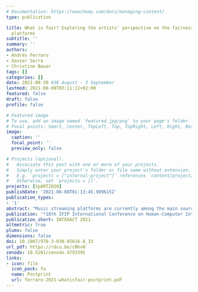 ```yaml
---
# Documentation: https://wowchemy.com/docs/managing-content/
type: publication

title: What is fair? Exploring the artists' perspective on the fairness of music streaming
  platforms
subtitle: ''
summary: ''
authors:
- Andrés Ferraro
- Xavier Serra
- Christine Bauer
tags: []
categories: []
date: 2021-08-30 #30 August - 3 September
lastmod: 2021-08-08T03:11:11+02:00
featured: false
draft: false
profile: false

# Featured image
# To use, add an image named `featured.jpg/png` to your page's folder.
# Focal points: Smart, Center, TopLeft, Top, TopRight, Left, Right, BottomLeft, Bottom, BottomRight.
image:
  caption: ''
  focal_point: ''
  preview_only: false

# Projects (optional).
#   Associate this post with one or more of your projects.
#   Simply enter your project's folder or file name without extension.
#   E.g. `projects = ["internal-project"]` references `content/project/deep-learning/index.md`.
#   Otherwise, set `projects = []`.
projects: [SpART2020]
publishDate: '2021-08-08T01:13:45.989615Z'
publication_types:
- '1'
abstract: "Music streaming platforms are currently among the main sources of music consumption, and the embedded recommender systems significantly influence what the users consume. There is an increasing interest to ensure that those platforms and systems are fair. Yet, we first need to understand what fairness means in such a context. Although artists are the main content providers for music platforms, there is a research gap concerning the artists' perspective. To fill this gap, we conducted interviews with music artists to understand how they are affected by current platforms and what improvements they deem necessary. Using a Qualitative Content Analysis, we identify the aspects that the artists consider relevant for fair platforms. In this paper, we discuss the following aspects derived from the interviews: fragmented presentation, reaching an audience, transparency, influencing users' listening behavior, popularity bias, artists' repertoire size, quotas for local music, gender balance, and new music. For some topics, our findings do not indicate a clear direction about the best way how music platforms should act and function; for other topics, though, there is a clear consensus among our interviewees: for these, the artists have a clear idea of the actions that should be taken so that music platforms will be fair also for the artists."
publication: '*18th IFIP International Conference on Human-Computer Interaction*'
publication_short: INTERACT 2021
altmetric: true
plumx: false
dimensions: false
doi: 10.1007/978-3-030-85616-8_33
url_pdf: https://rdcu.be/cNhvN
zenodo: 10.5281/zenodo.4793395
links:
- icon: file
  icon_pack: fa
  name: Postprint
  url: ferraro-2021-whatisfair-postprint.pdf
---
```

